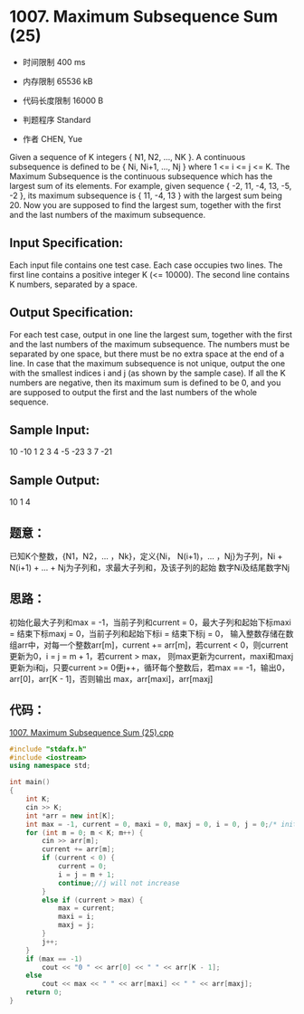 ﻿# 1007. Maximum Subsequence Sum (25)

* 时间限制 400 ms

* 内存限制 65536 kB

* 代码长度限制 16000 B

* 判题程序 Standard 

* 作者 CHEN, Yue


Given a sequence of K integers { N1, N2, ..., NK }. A continuous subsequence is defined to be { Ni, Ni+1, ..., Nj } 
where 1 <= i <= j <= K. The Maximum Subsequence is the continuous subsequence which has the largest sum of its 
elements. For example, given sequence { -2, 11, -4, 13, -5, -2 }, its maximum subsequence is { 11, -4, 13 } with 
the largest sum being 20.
Now you are supposed to find the largest sum, together with the first and the last numbers of the maximum subsequence. 



## Input Specification: 

Each input file contains one test case. Each case occupies two lines. The first line contains a positive integer K (<= 10000). 
The second line contains K numbers, separated by a space. 


## Output Specification: 

For each test case, output in one line the largest sum, together with the first and the last numbers of the maximum subsequence. 
The numbers must be separated by one space, but there must be no extra space at the end of a line. In case that the maximum 
subsequence is not unique, output the one with the smallest indices i and j (as shown by the sample case). If all the K numbers 
are negative, then its maximum sum is defined to be 0, and you are supposed to output the first and the last numbers of the 
whole sequence.


 
## Sample Input:
10
-10 1 2 3 4 -5 -23 3 7 -21

## Sample Output:
10 1 4




## 题意：

已知K个整数，{N1，N2，... ，Nk}，定义{Ni， N(i+1)，... ，Nj}为子列，Ni + N(i+1) + ... + Nj为子列和，求最大子列和，及该子列的起始
数字Ni及结尾数字Nj

## 思路：

初始化最大子列和max = -1，当前子列和current = 0，最大子列和起始下标maxi = 结束下标maxj = 0，当前子列和起始下标i = 结束下标j = 0，
输入整数存储在数组arr中，对每一个整数arr[m]，current += arr[m]，若current < 0，则current更新为0，i = j = m + 1，若current > max，
则max更新为current，maxi和maxj更新为i和j，只要current >= 0便j++，循环每个整数后，若max == -1，输出0，arr[0]，arr[K - 1]，否则输出
max，arr[maxi]，arr[maxj]


## 代码：

[1007. Maximum Subsequence Sum (25).cpp](https://github.com/jerrykcode/PAT-Practise/blob/master/PAT%20Advanced%20Level%20Practise/1007.%20Maximum%20Subsequence%20Sum%20(25)/1007.%20Maximum%20Subsequence%20Sum%20(25).cpp)

```cpp
#include "stdafx.h"
#include <iostream>
using namespace std;

int main()
{
	int K;
	cin >> K;
	int *arr = new int[K];
	int max = -1, current = 0, maxi = 0, maxj = 0, i = 0, j = 0;/* initialize */
	for (int m = 0; m < K; m++) {
		cin >> arr[m];
		current += arr[m];
		if (current < 0) {
			current = 0;
			i = j = m + 1;
			continue;//j will not increase
		}
		else if (current > max) {
			max = current;
			maxi = i;
			maxj = j;
		}
		j++;
	}
	if (max == -1)
		cout << "0 " << arr[0] << " " << arr[K - 1];
	else
		cout << max << " " << arr[maxi] << " " << arr[maxj];
    return 0;
}
```